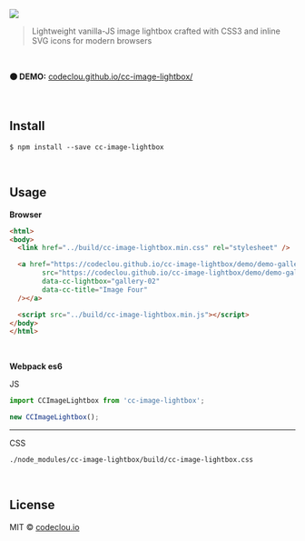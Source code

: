 [![](https://codeclou.github.io/cc-image-lightbox/img/cc-image-lightbox-logo.svg)](https://github.com/codeclou/cc-image-lightbox)

> Lightweight vanilla-JS image lightbox crafted with CSS3 and inline SVG icons for modern browsers

<p>&nbsp;</p>

**:black_circle: DEMO:** [codeclou.github.io/cc-image-lightbox/](https://codeclou.github.io/cc-image-lightbox/)

<p>&nbsp;</p>

## Install

```
$ npm install --save cc-image-lightbox
```

<p>&nbsp;</p>

## Usage

**Browser**

```html
<html>
<body>
  <link href="../build/cc-image-lightbox.min.css" rel="stylesheet" />

  <a href="https://codeclou.github.io/cc-image-lightbox/demo/demo-gallery-02/images/DSC05104.JPG" target="_blank"><img
        src="https://codeclou.github.io/cc-image-lightbox/demo/demo-gallery-02/thumbs/DSC05104.JPG"
        data-cc-lightbox="gallery-02"
        data-cc-title="Image Four"
  /></a>

  <script src="../build/cc-image-lightbox.min.js"></script>
</body>
</html>
```

<p>&nbsp;</p>


**Webpack es6**

JS
```js
import CCImageLightbox from 'cc-image-lightbox';

new CCImageLightbox();
```

----

CSS
```
./node_modules/cc-image-lightbox/build/cc-image-lightbox.css
```

<p>&nbsp;</p>

## License

MIT © [codeclou.io](./LICENSE.md)
